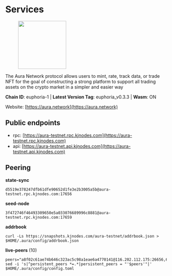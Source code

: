 # Services

<figure><img src="https://raw.githubusercontent.com/kj89/testnet_manuals/main/pingpub/logos/aura.png" width="150" alt=""><figcaption></figcaption></figure>

The Aura Network protocol allows users to mint, rate, track data,  or trade NFT for the goal of constructing a strong platform to  support all trading assets on the crypto market in a simpler and easier way

**Chain ID**: euphoria-1 | **Latest Version Tag**: euphoria_v0.3.3 | **Wasm**: ON

Website: [https://aura.network](https://aura.network)


## Public endpoints

* rpc: [https://aura-testnet.rpc.kjnodes.com](https://aura-testnet.rpc.kjnodes.com)
* api: [https://aura-testnet.api.kjnodes.com](https://aura-testnet.api.kjnodes.com)

## Peering

**state-sync**

```
d5519e378247dfb61dfe90652d1fe3e2b3005a5b@aura-testnet.rpc.kjnodes.com:17656
```

**seed-node**

```
3f472746f46493309650e5a033076689996c8881@aura-testnet.rpc.kjnodes.com:17659
```

**addrbook**
```
curl -Ls https://snapshots.kjnodes.com/aura-testnet/addrbook.json > $HOME/.aura/config/addrbook.json
```

**live-peers** (10)
```
peers="a8f02c61ae74b646c323ac5c98a1eae6a4770141@116.202.112.175:26656,64fdaa6da59901793beda215679ac2a6549b46b4@144.91.122.166:26656,c53157159e7cea010b86e44786831f792d852e1f@135.181.72.187:11024,e874935eee84c8313dbb52ba497aed2d8d1f1245@65.108.237.231:27656,1b2b9641ec4c4af89ad9e1d1d4d1b61d60f2b63f@142.132.199.27:20356,2e1407476ad3566eb11ac92ad1df4782c7ba83dd@18.143.61.108:26656,fdcc8f1ca406213d79947c5f38920a085ed90c0f@144.202.72.17:26636,7812205773ac30f3d47200ac2391c79896c60135@54.254.220.113:26656,3d6b07bdb11754c8c8512525dac109d8bdee3857@65.21.53.39:56656,ffb60d24d8a5ffc510bee9787995f64e21ed458c@13.229.97.101:26656"
sed -i 's|^persistent_peers *=.*|persistent_peers = "'$peers'"|' $HOME/.aura/config/config.toml
```
